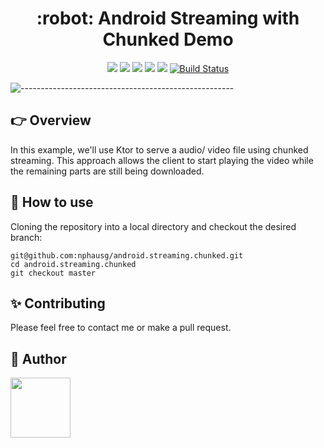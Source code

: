 <h1 align="center"> :robot: Android Streaming with Chunked Demo </h1>

<div align="center">
    <img src="https://img.shields.io/badge/kotlin-v1.9.0-blue.svg">
    <img src="https://img.shields.io/badge/gradle-8.5.2-blueviolet.svg">
    <img src="https://img.shields.io/badge/API-24%2B-blue.svg?style=flat">
    <img src="https://img.shields.io/badge/License-Apache%202.0-success.svg">
    <img src="https://circleci.com/gh/twilio-labs/plugin-rtc.svg?style=svg">
    <a href="https://github.com/nphau/android.embeddedserver/actions/workflows/app-build.yml"><img alt="Build Status" src="https://github.com/nphau/android.embeddedserver/actions/workflows/app-build.yml/badge.svg"/></a>
</div>

![-----------------------------------------------------](https://raw.githubusercontent.com/andreasbm/readme/master/assets/lines/colored.png)

## 👉 Overview

In this example, we'll use Ktor to serve a audio/ video file using chunked streaming. This approach allows the client to start playing the video while the remaining parts are still being downloaded.

## 🚀 How to use

Cloning the repository into a local directory and checkout the desired branch:

```
git@github.com:nphausg/android.streaming.chunked.git
cd android.streaming.chunked
git checkout master
```

## ✨ Contributing

Please feel free to contact me or make a pull request.

## 👀 Author

<p>
    <a href="https://nphausg.medium.com" target="_blank">
    <img src="https://avatars2.githubusercontent.com/u/13111806?s=400&u=f09b6160dbbe2b7eeae0aeb0ab4efac0caad57d7&v=4" width="96" height="96">
    </a>
    
</p>

